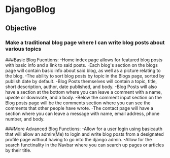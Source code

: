 # DjangoBlog

## Objective

### Make a traditional blog page where I can write blog posts about various topics

###Basic Blog Fucntions:
    -Home index page allows for featured blog posts with basic info and a link to said posts.
    -Each blog's section on the blogs page will contain basic info about said blog, as well as a picture relating to the blog.
    -The ability to sort blog posts by topic in the Blogs page, sorted by publish date by default.
    -Blog Posts themselves will contain a topic, title, short description, author, date published, and body.
    -Blog Posts will also have a section at the bottom where you can leave a comment with a name, upvote or downvote, and a body.
    -Below the comment input section on the Blog posts page will be the comments section where you can see the comments that other people have wrote.
    -The contact page will have a section where you can leave a message with name, email address, phone number, and body.

###More Advanced Blog Functions:
    -Allow for a user login using basicauth that will allow an admin(Me) to login and write blog posts from a designated profile page without having to go into the django admin.
    -Allow for the search functinality in the Navbar where you can search up pages or articles by their title.